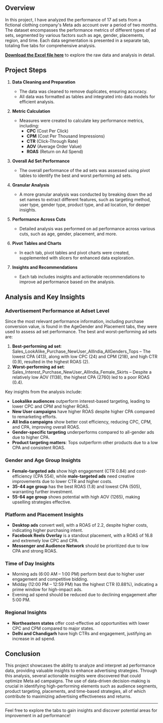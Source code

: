 ## Overview

In this project, I have analyzed the performance of 17 ad sets from a fictional clothing company's Meta ads account over a period of two months. The dataset encompasses the performance metrics of different types of ad sets, segmented by various factors such as age, gender, placements, region, and time. Each data segmentation is presented in a separate tab, totaling five tabs for comprehensive analysis.

**[Download the Excel file here](Meta_Ad_Analysis.xlsx)** to explore the raw data and analysis in detail.

## Project Steps

1. **Data Cleaning and Preparation**
   - The data was cleaned to remove duplicates, ensuring accuracy.
   - All data was formatted as tables and integrated into data models for efficient analysis.

2. **Metric Calculation**
   - Measures were created to calculate key performance metrics, including:
     - **CPC** (Cost Per Click)
     - **CPM** (Cost Per Thousand Impressions)
     - **CTR** (Click-Through Rate)
     - **AOV** (Average Order Value)
     - **ROAS** (Return on Ad Spend)

3. **Overall Ad Set Performance**
   - The overall performance of the ad sets was assessed using pivot tables to identify the best and worst performing ad sets.

4. **Granular Analysis**
   - A more granular analysis was conducted by breaking down the ad set names to extract different features, such as targeting method, user type, gender type, product type, and ad location, for deeper insights.

5. **Performance Across Cuts**
   - Detailed analysis was performed on ad performance across various cuts, such as age, gender, placement, and more.

6. **Pivot Tables and Charts**
   - In each tab, pivot tables and pivot charts were created, supplemented with slicers for enhanced data exploration.

7. **Insights and Recommendations**
   - Each tab includes insights and actionable recommendations to improve ad performance based on the analysis.

## Analysis and Key Insights

### Advertisement Performance at Adset Level
Since the most relevant performance information, including purchase conversion value, is found in the AgeGender and Placement tabs, they were used to assess ad set performance. The best and worst-performing ad sets are:

1. **Best-performing ad set**: Sales_LookAlike_Purchase_NewUser_AllIndia_AllGenders_Tops – The lowest CPA (413), along with low CPC (24) and CPM (218), and high CTR (0.9), resulted in the highest ROAS (2).
2. **Worst-performing ad set**: Sales_Interest_Purchase_NewUser_AllIndia_Female_Skirts – Despite a relatively low AOV (1138), the highest CPA (2760) led to a poor ROAS (0.4).

Key insights from the analysis include:
- **Lookalike audiences** outperform interest-based targeting, leading to lower CPC and CPM and higher ROAS.
- **New User campaigns** have higher ROAS despite higher CPA compared to remarketing efforts.
- **All India campaigns** show better cost efficiency, reducing CPC, CPM, and CPA, improving overall ROAS.
- **Gender-specific targeting** underperforms compared to all-gender ads due to higher CPA.
- **Product targeting matters**: Tops outperform other products due to a low CPA and consistent ROAS.

### Gender and Age Group Insights
- **Female-targeted ads** show high engagement (CTR 0.84) and cost-efficiency (CPA 554), while **male-targeted ads** need creative improvements due to lower CTR and higher costs.
- **35-44 age group** has the best ROAS (1.8) and lowest CPA (505), warranting further investment.
- **55-64 age group** shows potential with high AOV (1265), making upselling strategies effective.

### Platform and Placement Insights
- **Desktop ads** convert well, with a ROAS of 2.2, despite higher costs, indicating higher purchasing intent.
- **Facebook Reels Overlay** is a standout placement, with a ROAS of 16.8 and extremely low CPC and CPA.
- **Messenger and Audience Network** should be prioritized due to low CPA and strong ROAS.

### Time of Day Insights
- Morning ads (6:00 AM – 1:00 PM) perform best due to higher user engagement and competitive bidding.
- Midday (12:00 PM – 12:59 PM) has the highest CTR (0.88%), indicating a prime window for high-impact ads.
- Evening ad spend should be reduced due to declining engagement after 5:00 PM.

### Regional Insights
- **Northeastern states** offer cost-effective ad opportunities with lower CPC and CPM compared to major states.
- **Delhi and Chandigarh** have high CTRs and engagement, justifying an increase in ad spend.

## Conclusion

This project showcases the ability to analyze and interpret ad performance data, providing valuable insights to enhance advertising strategies. Through this analysis, several actionable insights were discovered that could optimize Meta ad campaigns. The use of data-driven decision-making is crucial in identifying high-performing elements such as audience segments, product targeting, placements, and time-based strategies, all of which contribute to maximizing advertising effectiveness and returns.

---

Feel free to explore the tabs to gain insights and discover potential areas for improvement in ad performance!
